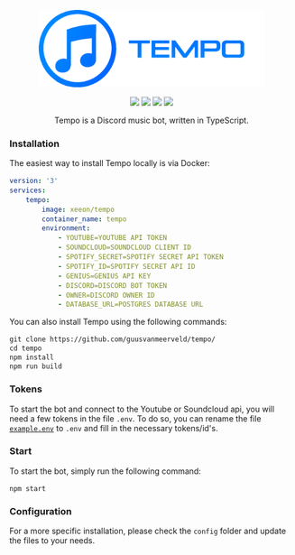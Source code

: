 <p align="center"><img src="src/img/logo-banner.png" width="400"></p>

<p align="center">
<img src="https://img.shields.io/website-up-down-green-red/https/tempo.g-vm.nl.svg">
<img src="https://img.shields.io/github/license/Guusvanmeerveld/Tempo-TS.svg">
<img src="https://travis-ci.org/Guusvanmeerveld/Tempo-TS.png?branch=master">
<img src="https://img.shields.io/discord/748833935886254171.svg?label=&logo=discord&logoColor=ffffff&color=7389D8&labelColor=6A7EC2">
</p>
<p align="center">Tempo is a Discord music bot, written in TypeScript.</p>

### Installation

The easiest way to install Tempo locally is via Docker:
```yml
version: '3'
services:
    tempo:
        image: xeeon/tempo
        container_name: tempo
        environment:
            - YOUTUBE=YOUTUBE API TOKEN
            - SOUNDCLOUD=SOUNDCLOUD CLIENT ID
            - SPOTIFY_SECRET=SPOTIFY SECRET API TOKEN
            - SPOTIFY_ID=SPOTIFY SECRET API ID
            - GENIUS=GENIUS API KEY
            - DISCORD=DISCORD BOT TOKEN
            - OWNER=DISCORD OWNER ID
            - DATABASE_URL=POSTGRES DATABASE URL
```
You can also install Tempo using the following commands:
```
git clone https://github.com/guusvanmeerveld/tempo/
cd tempo
npm install
npm run build
```

### Tokens

To start the bot and connect to the Youtube or Soundcloud api, you will need a few tokens in the file `.env`. To do so, you can rename the file [`example.env`](example.env) to `.env` and fill in the necessary tokens/id's.

### Start

To start the bot, simply run the following command:

```
npm start
```

### Configuration

For a more specific installation, please check the `config` folder and update the files to your needs.
